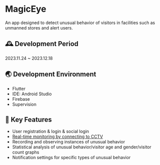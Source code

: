 # MagicEye
An app designed to detect unusual behavior of visitors in facilities such as unmanned stores and alert users.
<br>

## 🕰️ Development Period
2023.11.24 ~ 2023.12.18

## 🌏 Development Environment
- Flutter
- IDE: Android Studio
- Firebase
- Supervision

## 🎯 Key Features
- User registration & login & social login
- [Real-time monitoring by connecting to CCTV](https://github.com/JinPyoK/magic_eye/wiki/How-to-connect-cctv-in-realtime)
- Recording and observing instances of unusual behavior
- Statistical analysis of unusual behavior/visitor age and gender/visitor count graphs
- Notification settings for specific types of unusual behavior
